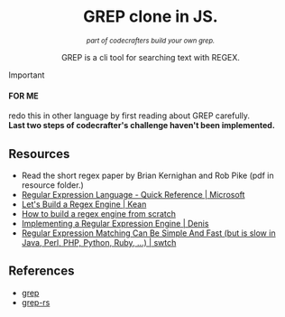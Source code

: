 <div align="center">
   <h1>GREP clone in JS.</h1>
   <small><i>part of codecrafters build your own grep.</i></small>
   <p>GREP is a cli tool for searching text with REGEX.</p>
</div>

> [!IMPORTANT]
> #### FOR ME  
> redo this in other language by first reading about GREP carefully.  
> **Last two steps of codecrafter's challenge haven't been implemented.**

## Resources

- Read the short regex paper by Brian Kernighan and Rob Pike (pdf in resource folder.)
- [Regular Expression Language - Quick Reference | Microsoft](https://learn.microsoft.com/en-us/dotnet/standard/base-types/regular-expression-language-quick-reference)
- [Let's Build a Regex Engine | Kean](https://kean.blog/post/lets-build-regex)
- [How to build a regex engine from scratch](https://rhaeguard.github.io/posts/regex/)
- [Implementing a Regular Expression Engine | Denis](https://deniskyashif.com/2019/02/17/implementing-a-regular-expression-engine/)
- [Regular Expression Matching Can Be Simple And Fast (but is slow in Java, Perl, PHP, Python, Ruby, ...) | swtch](https://swtch.com/~rsc/regexp/regexp1.html)

## References

- [grep](https://www.gnu.org/software/grep/)
- [grep-rs](https://github.com/BurntSushi/ripgrep)
